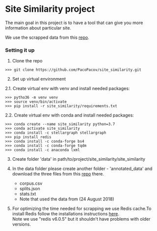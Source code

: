 # Site Similarity project
The main goal in this project is to have a tool that can give you more information about particular site.

We use the scrapped data from this [repo](https://github.com/ramybaly/News-Media-Reliability).

### Setting it up
1. Clone the repo
```
>>> git clone https://github.com/PacoPacov/site_similarity.git
```

2. Set up virtual environment

2.1. Create virtual env with venv and install needed packages:
```
>>> pytho36 -m venv venv
>>> source venv/bin/activate
>>> pip install -r site_similarity/requirements.txt
```

2.2. Create virtual env with conda and install needed packages:
```
>>> conda create --name site_similarity python=3.7
>>> conda activate site_similarity
>>> conda install -c stellargraph stellargraph
>>> pip install redis
>>> conda install -c conda-forge bs4
>>> conda install -c conda-forge tqdm
>>> conda install -c anaconda lxml
```

3. Create folder 'data' in path/to/project/site_similarity/site_similarity

4. In the data folder please create another folder - 'annotated_data' and download the three files from this [repo](https://github.com/ramybaly/News-Media-Reliability/tree/master/data) there.
    * corpus.csv
    * splits.json
    * stats.txt
    * Note that used the data from (24 August 2018)

5. For optimizing the time needed for scrapping we use Redis cache.To install Redis follow the installations instructions [here](https://techmonger.github.io/40/redis-without-root/).  
Note we use "redis v6.0.5" but it shouldn't have problems with older versions.